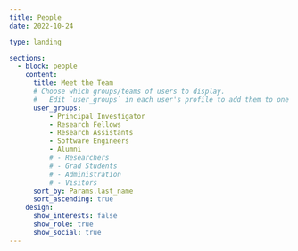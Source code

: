 ```yaml
---
title: People
date: 2022-10-24

type: landing

sections:
  - block: people
    content:
      title: Meet the Team
      # Choose which groups/teams of users to display.
      #   Edit `user_groups` in each user's profile to add them to one or more of these groups.
      user_groups:
          - Principal Investigator
          - Research Fellows
          - Research Assistants
          - Software Engineers
          - Alumni
          # - Researchers
          # - Grad Students
          # - Administration
          # - Visitors
      sort_by: Params.last_name
      sort_ascending: true
    design:
      show_interests: false
      show_role: true
      show_social: true
---
```

